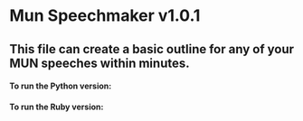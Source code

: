 # Mun Speechmaker v1.0.1

## This file can create a basic outline for any of your MUN speeches within minutes.

#### To run the Python version:

#### To run the Ruby version:
